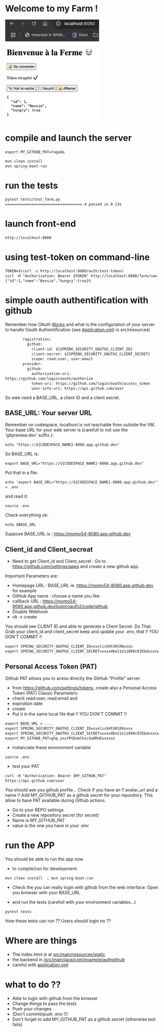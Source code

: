 
# Welcome to my Farm !

![Vache heureuse](src/main/resources/static/image.png)

# compile and launch the server

`export MY_GITHUB_PAT=tagada`

```
mvn clean install
mvn spring-boot-run
```

# run the tests
```
pytest tests/test_farm.py
=================================== 4 passed in 0.13s
```

# launch front-end

`http://localhost:8080`


# using test-token on command-line
```
TOKEN=$(curl -s http://localhost:8080/auth/test-token)
curl -H "Authorization: Bearer $TOKEN" http://localhost:8080/farm/cow
{"id":1,"name":"Bessie","hungry":true}% 
```

# simple oauth authentification with github

Remember how OAuth [Works](https://docs.google.com/presentation/d/1ovkzK-z_02cwApNDEsSs1lO30TgjZ1t5-jZUUl8UrL0/edit?usp=sharing) and what is the configuration of your server to
handle Oauth Authentification (see [Application.yml](/src/main/resources/application.yml)) is src/resources)
```
        registration:
          github:
            client-id: ${SPRING_SECURITY_OAUTH2_CLIENT_ID}
            client-secret: ${SPRING_SECURITY_OAUTH2_CLIENT_SECRET}
            scope: read:user, user:email
        provider:
          github:
            authorization-uri: https://github.com/login/oauth/authorize
            token-uri: https://github.com/login/oauth/access_token
            user-info-uri: https://api.github.com/user
```

So wee need a BASE_URL, a client ID and a client secret. 

## BASE_URL: Your server URL

Remember on codespace, localhost is not reachable from outside the VM. 
Your base URL for your web server is (carefull to not use the 'gitpreview.dev' suffix  ):
```
echo "https://${CODESPACE_NAME}-8080.app.github.dev"
```

So BASE_URL is:

```
export BASE_URL="https://${CODESPACE_NAME}-8080.app.github.dev"
```

Put that in a file:
```
echo 'export BASE_URL="https://${CODESPACE_NAME}-8080.app.github.dev"' > .env
```

and read it:
```
source .env
```

Check everything ok:
```
echo $BASE_URL
```

Suppose BASE_URL is : https://momo54-8080.app.github.dev

## Client_id and Client_secreat

- Need to get Client_id and Client_secret : Go to https://github.com/settings/apps and create a new github app.

Important Parameters are:
- Homepage URL : BASE_URL ie. https://momo54-8080.app.github.dev for example 
- GitHub App name : choose a name you like
- callback URL : https://momo54-8080.app.github.dev/login/oauth2/code/github
- Disable Webhook
- ok -> create

You should see CLIENT ID and able to generate a Client Secret. Do That.
Grab your client_id and client_secret keep and update your .env, that !! YOU DON'T COMMIT !!
```
export SPRING_SECURITY_OAUTH2_CLIENT_ID=xxxlickHtX0lR8xxxx
export SPRING_SECURITY_OAUTH2_CLIENT_SECRET=xxxx4be11e11899c035bdxxxxx
```

## Personal Access Token (PAT)

Github PAT allows you to acess directly the GitHub "Profile" server.

- from https://github.com/settings/tokens, create also a Personal Access Token (PAT) Classic
Parameters:
- check read:user, read:email and 
- expiration date
- create
- Put it in the same local file that !! YOU DON'T COMMIT !!
```
export BASE_URL = ....
export SPRING_SECURITY_OAUTH2_CLIENT_ID=xxxlickHtX0lR8xxxx
export SPRING_SECURITY_OAUTH2_CLIENT_SECRET=xxxx4be11e11899c035bdxxxxx
export MY_GITHUB_PAT=ghp_xxxYPGEomlkscSwOMuExxxxxx
```

- instanciate these environment variable
```
source .env
```

- test your PAT
```
curl -H "Authorization: Bearer $MY_GITHUB_PAT" https://api.github.com/user
```

You should see you github profile... Check if you have an !! avatar_url and a name !!
Add MY_GITHUB_PAT as a github secret for your repository. This allow to have PAT available during  Github actions.

- Go to your REPO settings
- Create a new repository secret (for secret)
 - Name is MY_GITHUB_PAT
 - value is the one you have in your .env

# run the APP

You should be able to run the app now

- to compile/run for development:
```
mvn clean install  ; mvn spring-boot:run
```

- Check the you can really login with github from the web interface: Open you browser with your BASE_URL


- and run the tests (carefull with your environment variables...)
```
pytest tests
```

How these tests can run ?? Users should login no ??

# Where are things
- The index.html is at [src/main/resources/static](/src/main/resources/static/index.html)
- the backend in [/src/main/java/com/example/authgithub](/src/main/java/com/example/authgithub)
- careful with [application.yml](/src/main/resources/application.yml)


# what to do ??
- Able to login with github from the browser
- Change things to pass the tests
- Push your changes
 - (Don't commit/push .env !!)
 - Don't forget to add MY_GITHUB_PAT as a github secret (otherwise test fails)
